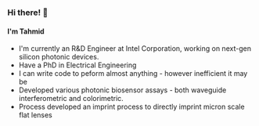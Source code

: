 ### Hi there! 👋

#### I'm Tahmid

 - I'm currently an R&D Engineer at Intel Corporation, working on next-gen silicon photonic devices. 
 - Have a PhD in Electrical Engineering 
 - I can write code to peform almost anything - however inefficient it may be 
 - Developed various photonic biosensor assays - both waveguide interferometric and colorimetric. 
 - Process developed an imprint process to directly imprint micron scale flat lenses 
 

<!--
**tahmidhassan/tahmidhassan** is a ✨ _special_ ✨ repository because its `README.md` (this file) appears on your GitHub profile.

Here are some ideas to get you started:

- 🔭 I’m currently working on ...
- 🌱 I’m currently learning ...
- 👯 I’m looking to collaborate on ...
- 🤔 I’m looking for help with ...
- 💬 Ask me about ...
- 📫 How to reach me: ...
- 😄 Pronouns: ...
- ⚡ Fun fact: ...
-->
